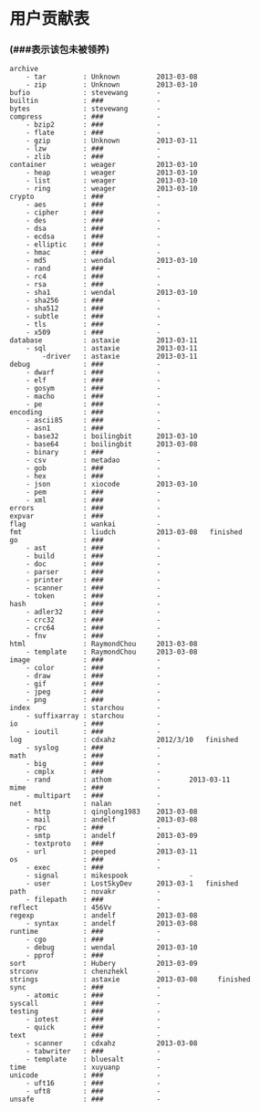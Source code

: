 # 用户贡献表
### (###表示该包未被领养)

    archive
        - tar         : Unknown			2013-03-08
        - zip         : Unknown			2013-03-10
    bufio             : stevewang		-
    builtin           : ###				-
    bytes             : stevewang		-
    compress          : ###				-
        - bzip2       : ###				-
        - flate       : ###				-
        - gzip        : Unknown			2013-03-11
        - lzw         : ###				-
        - zlib        : ###				-
    container         : weager			2013-03-10
        - heap        : weager			2013-03-10
        - list        : weager			2013-03-10
        - ring        : weager			2013-03-10
    crypto            : ###				-
        - aes         : ###				-
        - cipher      : ###				-
        - des         : ###				-
        - dsa         : ###				-
        - ecdsa       : ###				-
        - elliptic    : ###				-
        - hmac        : ###				-
        - md5         : wendal			2013-03-10
        - rand        : ###				-
        - rc4         : ###				-
        - rsa         : ###				-
        - sha1        : wendal			2013-03-10
        - sha256      : ###				-
        - sha512      : ###				-
        - subtle      : ###				-
        - tls         : ###				-
        - x509        : ###				-
    database          : astaxie			2013-03-11
        - sql         : astaxie			2013-03-11
			-driver   : astaxie         2013-03-11 
    debug             : ###				-
        - dwarf       : ###				-
        - elf         : ###				-
        - gosym       : ###				-
        - macho       : ###				-
        - pe          : ###				-
    encoding          : ###				-
        - ascii85     : ###				-
        - asn1        : ###				-
        - base32      : boilingbit		2013-03-10
        - base64      : boilingbit		2013-03-08
        - binary      : ###				-
        - csv         : metadao			-
        - gob         : ###				-
        - hex         : ###				-
        - json        : xiocode			2013-03-10  
        - pem         : ###				-
        - xml         : ###				-
    errors            : ###				-
    expvar            : ###				-
    flag              : wankai			-
    fmt               : liudch			2013-03-08   finished
    go                : ###				-
        - ast         : ###				-
        - build       : ###				-
        - doc         : ###				-
        - parser      : ###				-
        - printer     : ###				-
        - scanner     : ###				-
        - token       : ###				-
    hash              : ###				-
        - adler32     : ###				-
        - crc32       : ###				-
        - crc64       : ###				-
        - fnv         : ###				-
    html              : RaymondChou		2013-03-08
        - template    : RaymondChou		2013-03-08
    image             : ###				-
        - color       : ###				-
        - draw        : ###				-
        - gif         : ###				-
        - jpeg        : ###				-
        - png         : ###				-
    index             : starchou		-
        - suffixarray : starchou		-
    io                : ###				-
        - ioutil      : ###				-
    log               : cdxahz		    2012/3/10	finished
        - syslog      : ###				-
    math              : ###				-
        - big         : ###				-
        - cmplx       : ###				-
        - rand        : athom			-		2013-03-11
    mime              : ###				-
        - multipart   : ###				-
    net               : nalan			-
        - http        : qinglong1983	2013-03-08
        - mail        : andelf			2013-03-08
        - rpc         : ###				-
        - smtp        : andelf			2013-03-09
        - textproto   : ###				-
        - url         : peeped			2013-03-11
    os                : ###				-
        - exec        : ###				-
        - signal      : mikespook				-
        - user        : LostSkyDev		2013-03-1	finished
    path              : novakr			-
        - filepath    : ###				-
    reflect           : 456Vv			-
    regexp            : andelf			2013-03-08
        - syntax      : andelf			2013-03-08
    runtime           : ###				-
        - cgo         : ###				-
        - debug       : wendal			2013-03-10
        - pprof       : ###				-
    sort              : Hubery			2013-03-09
    strconv           : chenzhekl		-
    strings           : astaxie			2013-03-08     finished
    sync              : ###				-
        - atomic      : ###				-
    syscall           : ###				-
    testing           : ###				-
        - iotest      : ###				-
        - quick       : ###				-
    text              : ###				-
        - scanner     : cdxahz			2013-03-08
        - tabwriter   : ###				-
        - template    : bluesalt		-
    time              : xuyuanp			-
    unicode           : ###				-
        - uft16       : ###				-
        - uft8        : ###				-
    unsafe            : ###				-
